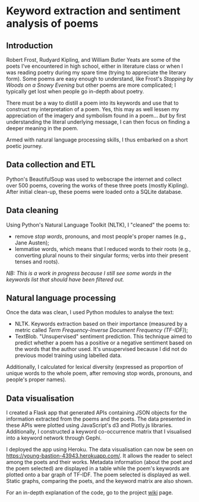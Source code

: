 # Keyword extraction and sentiment analysis of poems
## Introduction
Robert Frost, Rudyard Kipling, and William Butler Yeats are some of the poets I've encountered in high school, either in literature class or when I was reading poetry during my spare time (trying to appreciate the literary form). Some poems are easy enough to understand, like Frost's <i>Stopping by Woods on a Snowy Evening</i> but other poems are more complicated; I typically get lost when people go in-depth about poetry.

There must be a way to distill a poem into its keywords and use that to construct my interpretation of a poem. Yes, this may as well lessen my appreciation of the imagery and symbolism found in a poem... <i>but</i> by first understanding the literal underlying message, I can then focus on finding a deeper meaning in the poem.

Armed with natural language processing skills, I thus embarked on a short poetic journey. 

## Data collection and ETL
Python's BeautifulSoup was used to webscrape the internet and collect over 500 poems, covering the works of these three poets (mostly Kipling). After initial clean-up, these poems were loaded onto a SQLite database. 

## Data cleaning
Using Python's Natural Language Toolkit (NLTK), I  "cleaned" the poems to:
-  remove <i>stop words</i>, pronouns, and most people's proper names (e.g., Jane Austen); 
- lemmatise words, which means that I reduced words to their roots (e.g., converting plural nouns to their singular forms; verbs into their present tenses and roots).

<i>NB: This is a work in progress because I still see some words in the keywords list that should have been filtered out.</i>

## Natural language processing
Once the data was clean, I used Python modules to analyse the text:
- NLTK. Keywords extraction based on their importance (measured by a metric called <i>Term Frequency-Inverse Document Frequency (TF-IDF)</i>);
- TextBlob. "Unsupervised" sentiment prediction. This technique aimed to predict whether a poem has a positive or a negative sentiment based on the words that the author used. It's unsupervised because I did not do previous model training using labelled data.

Additionally, I calculated for lexical diversity (expressed as proportion of unique words to the whole poem, after removing stop words, pronouns, and people's proper names).

## Data visualisation
I created a Flask app that generated APIs containing JSON objects for the information extracted from the poems and the poets. The data presented in these APIs were plotted using JavaScript's d3 and Plotly.js libraries. Additionally, I constructed a keyword co-occurrence matrix that I visualised into a keyword network through Gephi.

I deployed the app using Heroku. The data visualisation can now be seen on <a href = "https://young-bastion-43943.herokuapp.com/">https://young-bastion-43943.herokuapp.com/</a>. It allows the reader to select among the poets and their works. Metadata information (about the poet and the poem selected) are displayed in a table while the poem's keywords are plotted onto a bar graph of TF-IDF. The poem selected is displayed as well. Static graphs, comparing the poets, and the keyword matrix are also shown.

For an in-depth explanation of the code, go to the project <a href ="https://github.com/rochiecuevas/poetry/wiki">wiki</a> page.





